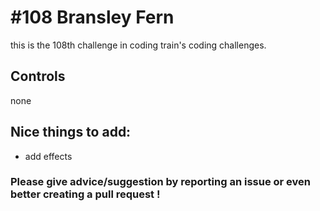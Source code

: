 # #108 Bransley Fern

this is the 108th challenge in coding train's coding challenges.

## Controls

none

## Nice things to add: 

- add effects


### Please give advice/suggestion by reporting an issue or even better creating a pull request !